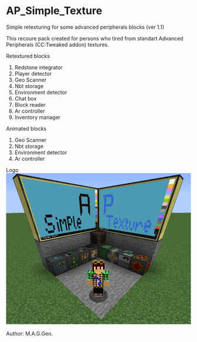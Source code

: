 # AP_Simple_Texture
Simple retexturing for some advanced peripherals blocks (ver 1.1)

This recoure pack created for persons who tired from standart Advanced Peripherals (CC:Tweaked addon) textures.

Retextured blocks
1. Redstone integrator
2. Player detector
3. Geo Scanner
4. Nbt storage
5. Environment detector
6. Chat box
7. Block reader
8. Ar controller
9. Inventory manager

Animated blocks
1. Geo Scanner
2. Nbt storage
3. Environment detector
4. Ar controller

Logo
![Pack Logo](pack.png)

Author: M.A.G.Gen.
